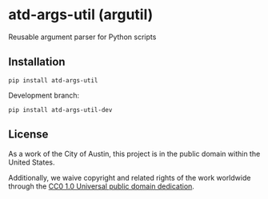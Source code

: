 # atd-args-util (argutil)
Reusable argument parser for Python scripts

## Installation

```
pip install atd-args-util
```

Development branch:

```
pip install atd-args-util-dev
```

## License
As a work of the City of Austin, this project is in the public domain within the United States.

Additionally, we waive copyright and related rights of the work worldwide through the [CC0 1.0 Universal public domain dedication](https://creativecommons.org/publicdomain/zero/1.0/).
